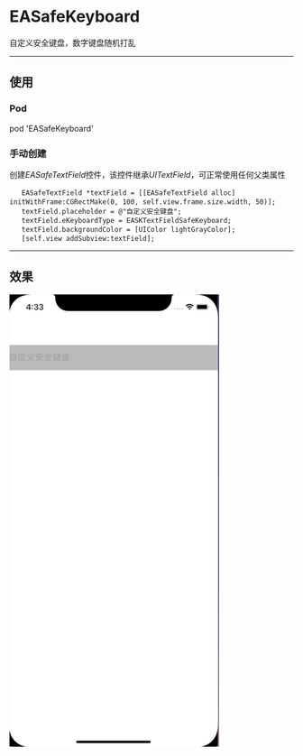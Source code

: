 # EASafeKeyboard

自定义安全键盘，数字键盘随机打乱

---

## 使用
### Pod
pod 'EASafeKeyboard'

### 手动创建
创建*EASafeTextField*控件，该控件继承*UITextField*，可正常使用任何父类属性
```
   EASafeTextField *textField = [[EASafeTextField alloc] initWithFrame:CGRectMake(0, 100, self.view.frame.size.width, 50)];
   textField.placeholder = @"自定义安全键盘";
   textField.eKeyboardType = EASKTextFieldSafeKeyboard;
   textField.backgroundColor = [UIColor lightGrayColor];
   [self.view addSubview:textField];
```



---
## 效果
![img](https://github.com/bigxx/EASafeKeyboard/blob/master/preview.gif)
